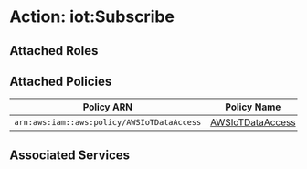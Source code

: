 # Action: iot:Subscribe

## Attached Roles

## Attached Policies

| Policy ARN | Policy Name |
|------------|-------------|
| `arn:aws:iam::aws:policy/AWSIoTDataAccess` | [AWSIoTDataAccess](../policies.md#awsiotdataaccess) |

## Associated Services


